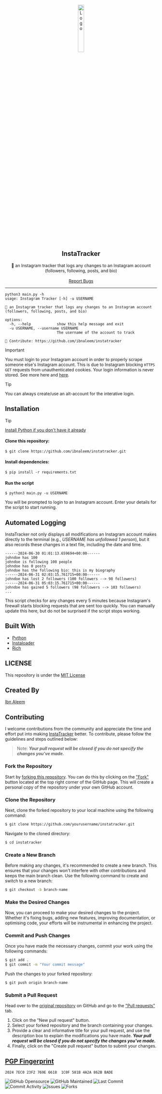 <br/>
<div align="center">
  <a href="https://github.com/ibnaleem/instatracker/releases">
    <img src="https://upload.wikimedia.org/wikipedia/commons/thumb/e/e7/Instagram_logo_2016.svg/2048px-Instagram_logo_2016.svg.png" alt="Logo" width="20%" height="20%">
  </a>
  
  <h2 align="center">InstaTracker</h3>

  <p align="center">
    📸 an Instagram tracker that logs any changes to an Instagram account (followers, following, posts, and bio)
    <br />
    <br />
    <a href="https://github.com/ibnaleem/instatracker/issues">Report Bugs</a>
  </p>
</div>

---------------------------------------
```
python3 main.py -h
usage: Instagram Tracker [-h] -u USERNAME

📸 an Instagram tracker that logs any changes to an Instagram account
(followers, following, posts, and bio)

options:
  -h, --help            show this help message and exit
  -u USERNAME, --username USERNAME
                        The username of the account to track

🤝 Contribute: https://github.com/ibnaleem/instatracker
```
> [!IMPORTANT]
> You must login to *your* Instagram account in order to properly scrape someone else's Instagram account. This is due to Instagram blocking `HTTPS GET` requests from unauthenticated cookies. Your login information is never stored. See more here and [here](https://github.com/instaloader/instaloader/blob/master/instaloader/instaloadercontext.py#L253C1-L338C43).

> [!TIP]
> You can always create/use an alt-account for the interative login.


## Installation
> [!TIP]
> [Install Python if you don't have it already](https://www.python.org/downloads/)
#### Clone this repository:
```
$ git clone https://github.com/ibnaleem/instatracker.git
```
#### Install dependencies:
```
$ pip install -r requirements.txt
```
#### Run the script
```
$ python3 main.py -u USERNAME
```
You will be prompted to login to an Instagram account. Enter your details for the script to start running.
## Automated Logging
InstaTracker not only displays all modifications an Instagram account makes directly to the terminal (e.g., *USERNAME has unfollowed 1 person*), but it also records these changes in a text file, including the date and time.
```
------2024-06-30 01:01:13.659694+00:00------
johndoe has 100
johndoe is following 100 people
johndoe has 0 posts
johndoe has the following bio: this is my biography
------2024-06-31 02:03:15.761715+00:00------
johndoe has lost 2 followers (100 followers --> 98 followers)
------2024-06-31 05:03:15.761715+00:00------
johndoe has gained 5 followers (98 followers --> 103 followers)
...
```
This script checks for any changes every 5 minutes because Instagram's firewall starts blocking requests that are sent too quickly. You can manually update this here, but do not be surprised if the script stops working.

## Built With
- [Python](https://www.python.org/)
- [Instaloader](https://github.com/instaloader/instaloader)
- [Rich](https://github.com/Textualize/rich)
## LICENSE
This repository is under the [MIT License](https://github.com/ibnaleem/instatracker/blob/main/LICENSE)
## Created By
[Ibn Aleem](https://www.linkedin.com/in/shaffan-aleem-b7a852255/)

## Contributing
I welcome contributions from the community and appreciate the time and effort put into making [InstaTracker](https://github.com/ibnaleem/InstaTracker) better. To contribute, please follow the guidelines and steps outlined below:

> Note: **_Your pull request will be closed if you do not specify the changes you've made._**

### Fork the Repository
Start by [forking this repository](https://github.com/ibnaleem/InstaTracker/fork). You can do this by clicking on the ["Fork"](https://github.com/ibnaleem/InstaTracker/fork) button located at the top right corner of the GitHub page. This will create a personal copy of the repository under your own GitHub account.

### Clone the Repository
Next, clone the forked repository to your local machine using the following command:
```bash
$ git clone https://github.com/yourusername/instatracker.git
```
Navigate to the cloned directory:
```bash 
$ cd instatracker
```
### Create a New Branch
Before making any changes, it's recommended to create a new branch. This ensures that your changes won't interfere with other contributions and keeps the main branch clean. Use the following command to create and switch to a new branch:
```bash
$ git checkout -b branch-name
```
### Make the Desired Changes
Now, you can proceed to make your desired changes to the project. Whether it's fixing bugs, adding new features, improving documentation, or optimising code, your efforts will be instrumental in enhancing the project.

### Commit and Push Changes
Once you have made the necessary changes, commit your work using the following commands:
```bash
$ git add .
$ git commit -m "Your commit message"
```
Push the changes to your forked repository:
```bash
$ git push origin branch-name
```
### Submit a Pull Request
Head over to the [original repository](https://github.com/ibnaleem/instatracker) on GitHub and go to the ["Pull requests"](https://github.com/ibnaleem/instatracker/pulls) tab.
1. Click on the "New pull request" button.
2. Select your forked repository and the branch containing your changes.
3. Provide a clear and informative title for your pull request, and use the description box to explain the modifications you have made. **_Your pull request will be closed if you do not specify the changes you've made._**
4. Finally, click on the "Create pull request" button to submit your changes.

## [PGP Fingerprint](https://github.com/ibnaleem/ibnaleem/blob/main/public_key.asc)
```
2024 7EC0 23F2 769E 6618  1C0F 581B 4A2A 862B BADE
```
![GitHub Opensource](https://img.shields.io/badge/open%20source-yes-orange) ![GitHub Maintained](https://img.shields.io/badge/maintained-yes-yellow) ![Last Commit](https://img.shields.io/github/last-commit/ibnaleem/instatracker) ![Commit Activity](https://img.shields.io/github/commit-activity/w/ibnaleem/instatracker) ![Issues](https://img.shields.io/github/issues/ibnaleem/instatracker) ![Forks](https://img.shields.io/github/forks/ibnaleem/instatracker)
